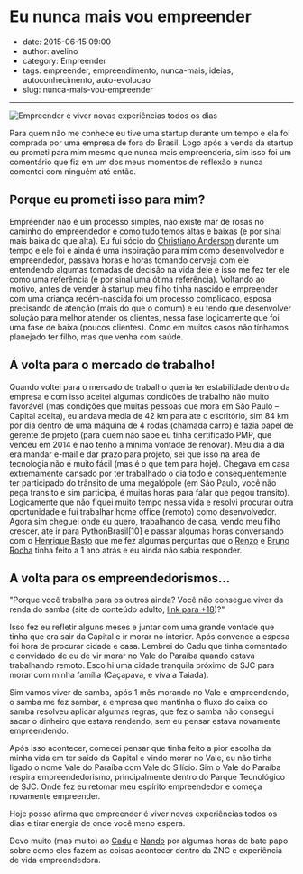 # Eu nunca mais vou empreender

- date: 2015-06-15 09:00
- author: avelino
- category: Empreender
- tags: empreender, empreendimento, nunca-mais, ideias, autoconhecimento, auto-evolucao
- slug: nunca-mais-vou-empreender

-------

![Empreender é viver novas experiências todos os dias](/media/empreender.jpg)

Para quem não me conhece eu tive uma startup durante um tempo e ela foi comprada por uma empresa de fora do Brasil. Logo após a venda da startup eu prometi para mim mesmo que nunca mais empreenderia, sim isso foi um comentário que fiz em um dos meus momentos de reflexão e nunca comentei com ninguém até então.

## Porque eu prometi isso para mim?

Empreender não é um processo simples, não existe mar de rosas no caminho do empreendedor e como tudo temos altas e baixas (e por sinal mais baixa do que alta).
Eu fui sócio do [Christiano Anderson](https://twitter.com/dump) durante um tempo e ele foi e ainda é uma inspiração para mim como desenvolvedor e empreendedor, passava horas e horas tomando cerveja com ele entendendo algumas tomadas de decisão na vida dele e isso me fez ter ele como uma referência (e por sinal uma ótima referência).
Voltando ao motivo, antes de vender à startup meu filho tinha nascido e empreender com uma criança recém-nascida foi um processo complicado, esposa precisando de atenção (mais do que o comum) e eu tendo que desenvolver solução para melhor atender os clientes, nessa fase logicamente que foi uma fase de baixa (poucos clientes). Como em muitos casos não tínhamos planejado ter filho, mas que venha com saúde.


## Á volta para o mercado de trabalho!

Quando voltei para o mercado de trabalho queria ter estabilidade dentro da empresa e com isso aceitei algumas condições de trabalho não muito favorável (mas condições que muitas pessoas que mora em São Paulo – Capital aceita), eu andava media de 42 km para ate o escritório, sim 84 km por dia dentro de uma máquina de 4 rodas (chamada carro) e fazia papel de gerente de projeto (para quem não sabe eu tinha certificado PMP, que venceu em 2014 e não tenho a mínima vontade de renovar). Meu dia a dia era mandar e-mail e dar prazo para projeto, sei que isso na área de tecnologia não é muito fácil (mas é o que tem para hoje).
Chegava em casa extremamente cansado por ter trabalhado o dia todo e consequentemente ter participado do trânsito de uma megalópole (em São Paulo, você não pega transito e sim participa, é muitas horas para falar que pegou transito).
Logicamente que não fiquei muito tempo nessa vida e resolvi procurar outra oportunidade e fui trabalhar home office (remoto) como desenvolvedor. Agora sim cheguei onde eu quero, trabalhando de casa, vendo meu filho crescer, ate ir para PythonBrasil[10] e passar algumas horas conversando com o [Henrique Basto](https://twitter.com/henriquebastos) que me fez algumas perguntas que o [Renzo](https://twitter.com/renzoprobr) e [Bruno Rocha](https://twitter.com/rochacbruno) tinha feito a 1 ano atrás e eu ainda não sabia responder.


## A volta para os empreendedorismos…

"Porque você trabalha para os outros ainda? Você não consegue viver da renda do samba (site de conteúdo adulto, [link para +18](http://www.sambaporno.com/))?"

Isso fez eu refletir alguns meses e juntar com uma grande vontade que tinha que era sair da Capital e ir morar no interior. Após convence a esposa foi hora de procurar cidade e casa. Lembrei do Cadu que tinha comentado e convidado de eu de vir morar no Vale do Paraíba quando estava trabalhando remoto. Escolhi uma cidade tranquila próximo de SJC para morar com minha família (Caçapava, e viva a Taiada).

Sim vamos viver de samba, após 1 mês morando no Vale e empreendendo, o samba me fez sambar, a empresa que mantinha o fluxo do caixa do samba resolveu aplicar algumas regras, que fez o samba não consegui sacar o dinheiro que estava rendendo, sem eu pensar estava novamente empreendendo.

Após isso acontecer, comecei pensar que tinha feito a pior escolha da minha vida em ter saído da Capital e vindo morar no Vale, eu não tinha ligado o nome Vale do Paraíba com Vale do Silício. Sim o Vale do Paraíba respira empreendedorismo, principalmente dentro do Parque Tecnológico de SJC. Onde fez eu retomar meu espírito empreendedor e começa novamente empreender.

Hoje posso afirma que empreender é viver novas experiências todos os dias e tirar energia de onde você meno espera.

Devo muito (mas muito) ao [Cadu](https://twitter.com/cadu_leite) e [Nando](https://twitter.com/luizvital) por algumas horas de bate papo sobre como eles fazem as coisas acontecer dentro da ZNC e experiência de vida empreendedora.
